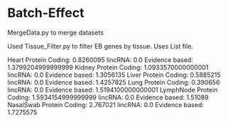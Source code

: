 # Batch-Effect


MergeData.py to merge datasets

Used Tissue_Filter.py to filter EB genes by tissue. Uses List file.



Heart Protein Coding: 0.8260095 lincRNA: 0.0 Evidence based: 1.3799204999999999
Kidney Protein Coding: 1.0933570000000001 lincRNA: 0.0 Evidence based: 1.3056135
Liver Protein Coding: 0.5885215 lincRNA: 0.0 Evidence based: 1.4257825
Lung Protein Coding: 0.390656 lincRNA: 0.0 Evidence based: 1.5194100000000001
LymphNode Protein Coding: 1.5934154999999999 lincRNA: 0.0 Evidence based: 1.51089
NasalSwab Protein Coding: 2.767021 lincRNA: 0.0 Evidence based: 1.7275575

